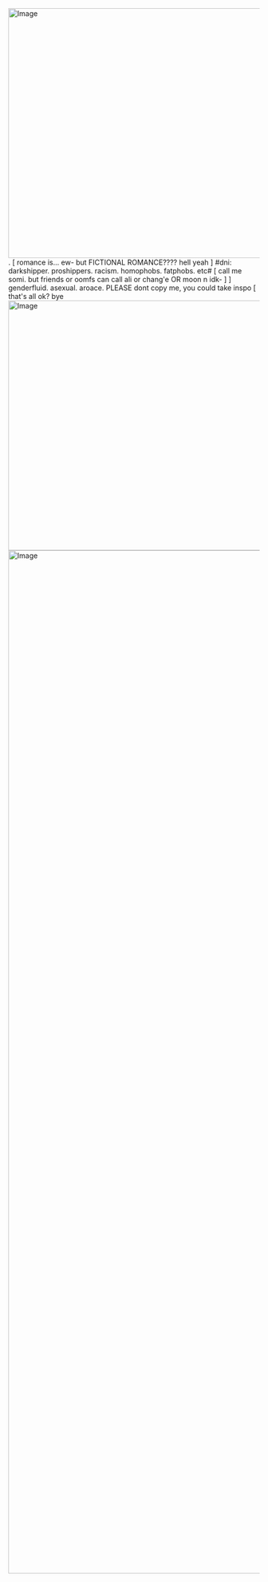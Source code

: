 <img width="1500" height="500" alt="Image" src="https://github.com/user-attachments/assets/affbd77b-ac49-4a88-b69e-c67b4a26c6bc" /> 
.                                    [ romance is... ew- but FICTIONAL ROMANCE???? hell yeah ]
              #dni: darkshipper. proshippers. racism. homophobs. fatphobs. etc#                                                           [ call me somi. but friends or oomfs can call ali or chang'e OR moon n idk- ]                                                    ] genderfluid. asexual. aroace. PLEASE dont copy me, you could take inspo [                                                                                   that's all ok? bye
<img width="1500" height="500" alt="Image" src="https://github.com/user-attachments/assets/32225d6b-39f8-4a07-a50d-43b92ca7aab3" />
<img width="2048" height="2048" alt="Image" src="https://github.com/user-attachments/assets/7829596b-8e18-426d-b242-ecf928f30422" />
